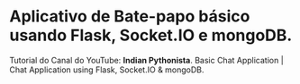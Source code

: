 # Aplicativo de Bate-papo básico usando Flask, Socket.IO e mongoDB.

Tutorial do Canal do YouTube: __Indian Pythonista__.
Basic Chat Application | Chat Application using Flask, Socket.IO & mongoDB.
